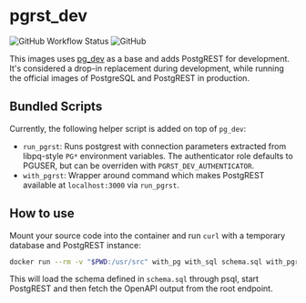 # pgrst_dev

![GitHub Workflow Status](https://img.shields.io/github/workflow/status/technowledgy/pgrst_dev/Push%20to%20main)
![GitHub](https://img.shields.io/github/license/technowledgy/pgrst_dev)

This images uses [pg_dev](https://github.com/technowledgy/pg_dev) as a base and adds PostgREST for development. It's considered a drop-in replacement during development, while running the official images of PostgreSQL and PostgREST in production.

## Bundled Scripts

Currently, the following helper script is added on top of `pg_dev`:

- `run_pgrst`: Runs postgrest with connection parameters extracted from libpq-style `PG*` environment variables. The authenticator role defaults to PGUSER, but can be overriden with `PGRST_DEV_AUTHENTICATOR`.
- `with_pgrst`: Wrapper around command which makes PostgREST available at `localhost:3000` via `run_pgrst`.

## How to use

Mount your source code into the container and run `curl` with a temporary database and PostgREST instance:

```bash
docker run --rm -v "$PWD:/usr/src" with_pg with_sql schema.sql with_pgrst curl http://localhost:3000
```

This will load the schema defined in `schema.sql` through psql, start PostgREST and then fetch the OpenAPI output from the root endpoint.
